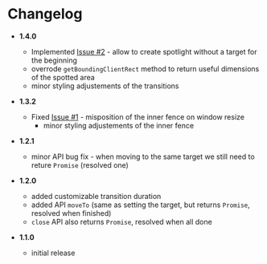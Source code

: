 # Changelog

* __1.4.0__
  * Implemented [Issue #2](https://github.com/gullerya/spotlight/issues/2) - allow to create spotlight without a target for the beginning
  * overrode `getBoundingClientRect` method to return useful dimensions of the spotted area
  * minor styling adjustements of the transitions

* __1.3.2__
  * Fixed [Issue #1](https://github.com/gullerya/spotlight/issues/1) - misposition of the inner fence on window resize
    * minor styling adjustements of the inner fence

* __1.2.1__
  * minor API bug fix - when moving to the same target we still need to reture `Promise` (resolved one)

* __1.2.0__
  * added customizable transition duration
  * added API `moveTo` (same as setting the target, but returns `Promise`, resolved when finished)
  * `close` API also returns `Promise`, resolved when all done

* __1.1.0__
  * initial release